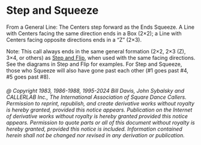 # Step and Squeeze

From a General Line: The Centers step forward as the Ends Squeeze. 
A Line with Centers facing the same direction ends in a Box (2×2);
a Line with Centers facing opposite directions ends in a “Z” (2×3).

Note: This call always ends in the same general formation 
(2×2, 2×3 (Z), 3×4, or others) as [Step and Flip](step_and_flip.md), 
when used with the same facing directions. 
See the diagrams in Step and Flip for examples.
For Step and Squeeze, 
those who Squeeze will also have gone past each other 
(#1 goes past #4, #5 goes past #8).

###### @ Copyright 1983, 1986-1988, 1995-2024 Bill Davis, John Sybalsky and CALLERLAB Inc., The International Association of Square Dance Callers. Permission to reprint, republish, and create derivative works without royalty is hereby granted, provided this notice appears. Publication on the Internet of derivative works without royalty is hereby granted provided this notice appears. Permission to quote parts or all of this document without royalty is hereby granted, provided this notice is included. Information contained herein shall not be changed nor revised in any derivation or publication.